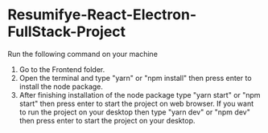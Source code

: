 # Resumifye-React-Electron-FullStack-Project
 Run the following command on your machine
 1. Go to the Frontend folder.
 2. Open the terminal and type "yarn" or "npm install" then press enter to install the node package.
 3. After finishing installation of the node package type "yarn start" or "npm start" then press enter to start the project on web browser. If you want to run the project on your desktop then type "yarn dev" or "npm dev" then press enter to start the project on your desktop.
